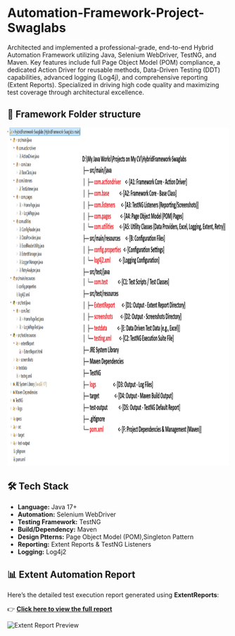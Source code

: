 # Automation-Framework-Project-Swaglabs
Architected and implemented a professional-grade, end-to-end Hybrid Automation Framework utilizing Java, Selenium WebDriver, TestNG, and Maven. Key features include full Page Object Model (POM) compliance, a dedicated Action Driver for reusable methods, Data-Driven Testing (DDT) capabilities, advanced logging (Log4j), and comprehensive reporting (Extent Reports). Specialized in driving high code quality and maximizing test coverage through architectural excellence.

## 📁 Framework Folder structure

<img width="1845" height="769" alt="image" src=https://raw.githubusercontent.com/arunqadns/arundev-t-vijayan/9081df3208cf69f558bad8be2b32241498c0d87d/assets/folderstructureproject1.png />


## 🛠️ Tech Stack

* **Language:** Java 17+
* **Automation:** Selenium WebDriver
* **Testing Framework:** TestNG
* **Build/Dependency:** Maven
* **Design Ptterns:** Page Object Model (POM),Singleton Pattern
* **Reporting:** Extent Reports & TestNG Listeners
* **Logging:** Log4j2


## 📊 Extent Automation Report

Here’s the detailed test execution report generated using **ExtentReports**:

👉 [**Click here to view the full report**](https://arunqadns.github.io/arundev-t-vijayan/assets/extendreport.html)

![Extent Report Preview](assets/extent-report.png)


